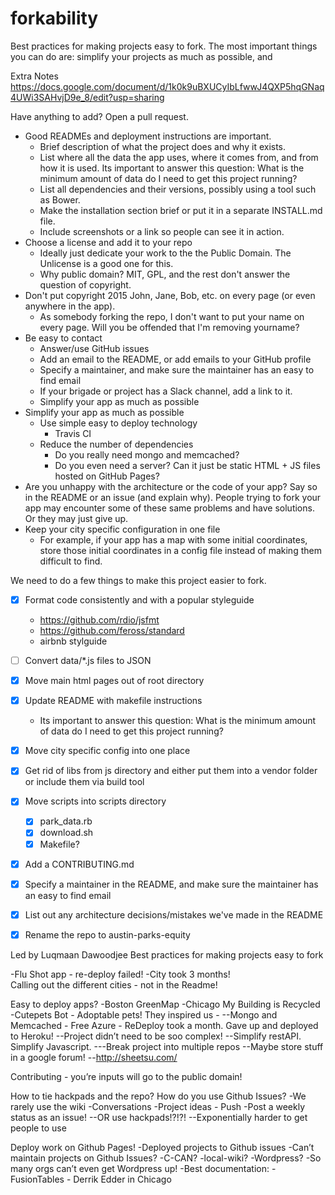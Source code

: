 # forkability

Best practices for making projects easy to fork. The most important things you can do are: simplify your projects as much as possible, and

Extra Notes
https://docs.google.com/document/d/1k0k9uBXUCyIbLfwwJ4QXP5hqGNaq4UWi3SAHvjD9e_8/edit?usp=sharing

Have anything to add? Open a pull request.

- Good READMEs and deployment instructions are important.
    - Brief description of what the project does and why it exists.
    - List where all the data the app uses, where it comes from, and from how it is used. Its important to answer this question: What is the minimum amount of data do I need to get this project running?
    - List all dependencies and their versions, possibly using a tool such as Bower.
    - Make the installation section brief or put it in a separate INSTALL.md file.
    - Include screenshots or a link so people can see it in action.
- Choose a license and add it to your repo
    - Ideally just dedicate your work to the the Public Domain. The Unlicense is a good one for this.
    - Why public domain? MIT, GPL, and the rest don't answer the question of copyright.
- Don't put copyright 2015 John, Jane, Bob, etc. on every page (or even anywhere in the app).
    - As somebody forking the repo, I don't want to put your name on every page. Will you be offended that I'm removing yourname?
- Be easy to contact
    - Answer/use GitHub issues
    - Add an email to the README, or add emails to your GitHub profile
    - Specify a maintainer, and make sure the maintainer has an easy to find email
    - If your brigade or project has a Slack channel, add a link to it.
    - Simplify your app as much as possible
- Simplify your app as much as possible
    - Use simple easy to deploy technology
        - Travis CI
    - Reduce the number of dependencies
        - Do you really need mongo and memcached?
        - Do you even need a server? Can it just be static HTML + JS files hosted on GitHub Pages?
- Are you unhappy with the architecture or the code of your app? Say so in the README or an issue (and explain why). People trying to fork your app may encounter some of these same problems and have solutions. Or they may just give up.
- Keep your city specific configuration in one file
    - For example, if your app has a map with some initial coordinates, store those initial coordinates in a config file instead of making them difficult to find.



We need to do a few things to make this project easier to fork.

- [x] Format code consistently and with a popular styleguide
     - https://github.com/rdio/jsfmt
     - https://github.com/feross/standard
     - airbnb stylguide
- [ ] Convert data/*.js files to JSON
- [x] Move main html pages out of root directory
- [x] Update README with makefile instructions
  - Its important to answer this question: What is the minimum amount of data do I need to get this project running?
- [x] Move city specific config into one place
- [x] Get rid of libs from js directory and either put them into a vendor folder or include them via build tool
- [x] Move scripts into scripts directory
	- [x] park_data.rb
	- [x] download.sh
	- [x] Makefile?
- [x] Add a CONTRIBUTING.md
- [x] Specify a maintainer in the README, and make sure the maintainer has an easy to find email
- [x] List out any architecture decisions/mistakes we've made in the README
- [x] Rename the repo to austin-parks-equity



Led by Luqmaan Dawoodjee
Best practices for making projects easy to fork

-Flu Shot app - re-deploy failed!
-City took 3 months!  
Calling out the different cities - not in the Readme!

Easy to deploy apps?
-Boston GreenMap
-Chicago My Building is Recycled
-Cutepets Bot - Adoptable pets!
They inspired us -
--Mongo and Memcached - Free Azure - ReDeploy took a month.  Gave up and deployed to Heroku!
--Project didn’t need to be soo complex!
--Simplify restAPI.  Simplify Javascript.
---Break project into multiple repos
--Maybe store stuff in a google forum!
--http://sheetsu.com/

Contributing - you’re inputs will go to the public domain!

How to tie hackpads and the repo?
How do you use Github Issues?
-We rarely use the wiki
-Conversations 
-Project ideas - Push 
-Post a weekly status as an issue!
--OR use hackpads!?!?!
--Exponentially harder to get people to use 

Deploy work on Github Pages!
-Deployed projects to Github issues
-Can’t maintain projects on Github Issues?
-C-CAN?
-local-wiki?
-Wordpress?
-So many orgs can’t even get Wordpress up!
-Best documentation: - FusionTables - Derrik Edder in Chicago

